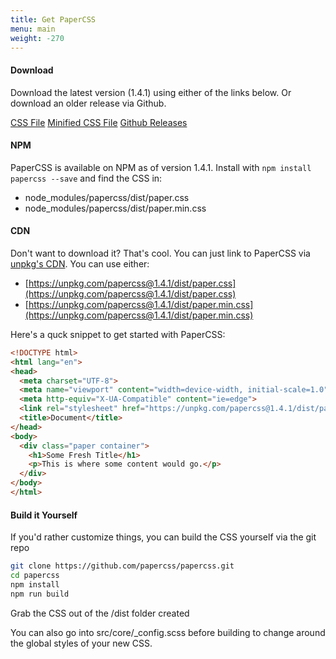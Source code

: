 ```yaml
---
title: Get PaperCSS
menu: main
weight: -270
---
```


#### Download

Download the latest version (1.4.1) using either of the links below. Or
download an older release via Github.

<div class="row flex-spaces text-center">
  <a class="paper-btn margin" href="https://github.com/rhyneav/papercss/releases/download/v1.4.1/paper.css">CSS File</a>
  <a class="paper-btn margin" href="https://github.com/rhyneav/papercss/releases/download/v1.4.1/paper.min.css">Minified CSS File</a>
  <a class="paper-btn margin" href="https://github.com/rhyneav/papercss/releases">Github Releases</a>
</div>

#### NPM

PaperCSS is available on NPM as of version 1.4.1. Install with <code>npm install papercss --save</code> and find the CSS in:

* node_modules/papercss/dist/paper.css
* node_modules/papercss/dist/paper.min.css

#### CDN

Don't want to download it? That's cool. You can just link to PaperCSS via
[unpkg's CDN](https://unpkg.com/#/). You can use either:

* [https://unpkg.com/papercss@1.4.1/dist/paper.css](https://unpkg.com/papercss@1.4.1/dist/paper.css)
* [https://unpkg.com/papercss@1.4.1/dist/paper.min.css](https://unpkg.com/papercss@1.4.1/dist/paper.min.css)

Here's a quck snippet to get started with PaperCSS:

```html
<!DOCTYPE html>
<html lang="en">
<head>
  <meta charset="UTF-8">
  <meta name="viewport" content="width=device-width, initial-scale=1.0">
  <meta http-equiv="X-UA-Compatible" content="ie=edge">
  <link rel="stylesheet" href="https://unpkg.com/papercss@1.4.1/dist/paper.min.css">
  <title>Document</title>
</head>
<body>
  <div class="paper container">
    <h1>Some Fresh Title</h1>
    <p>This is where some content would go.</p>
  </div>
</body>
</html>
```

#### Build it Yourself

If you'd rather customize things, you can build the CSS yourself via the git repo

```sh
git clone https://github.com/papercss/papercss.git
cd papercss
npm install
npm run build
```

Grab the CSS out of the /dist folder created

You can also go into src/core/_config.scss before building to change around the global styles of your new CSS.
